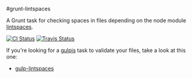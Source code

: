 #grunt-lintspaces

A Grunt task for checking spaces in files depending on the node module
[lintspaces](https://github.com/schorfES/node-lintspaces).

[![CI Status](https://github.com/schorfES/grunt-lintspaces/actions/workflows/ci.yml/badge.svg)](https://github.com/schorfES/grunt-lintspaces/actions)
[![Travis Status](https://travis-ci.org/schorfES/grunt-lintspaces.png?branch=main)](https://travis-ci.org/schorfES/grunt-lintspaces)

If you're looking for a [gulpjs](http://gulpjs.com/) task to validate your
files, take a look at this one:

* [gulp-lintspaces](https://github.com/AlbertoElias/gulp-lintspaces)

